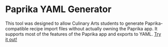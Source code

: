 # Paprika YAML Generator
This tool was designed to allow Culinary Arts students to generate Paprika-compatible recipe import files without actually owning the Paprika app. It supports most of the features of the Paprika app and exports to YAML. [Try it out!](https://quartzic.github.io/paprika-yaml)